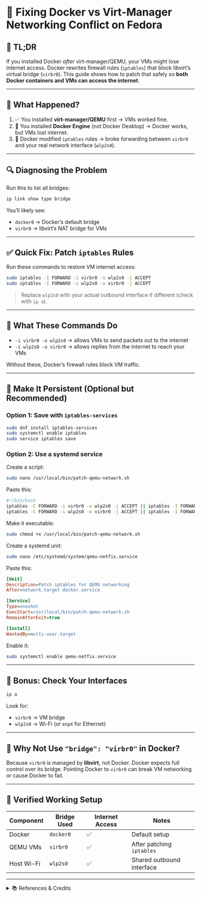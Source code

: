 # 🧠 Fixing Docker vs Virt-Manager Networking Conflict on Fedora

## 🐧 TL;DR

If you installed Docker *after* virt-manager/QEMU, your VMs might lose internet access. Docker rewrites firewall rules (`iptables`) that block libvirt’s virtual bridge (`virbr0`). This guide shows how to patch that safely so **both Docker containers and VMs can access the internet**.

---

## 🧩 What Happened?

1. ✅ You installed **virt-manager/QEMU** first → VMs worked fine.
2. 🐳 You installed **Docker Engine** (not Docker Desktop) → Docker works, but VMs lost internet.
3. 🧱 Docker modified `iptables` rules → broke forwarding between `virbr0` and your real network interface (`wlp2s0`).

---

## 🔍 Diagnosing the Problem

Run this to list all bridges:

```bash
ip link show type bridge
```

You’ll likely see:

- `docker0` → Docker’s default bridge
- `virbr0` → libvirt’s NAT bridge for VMs

---

## ✅ Quick Fix: Patch `iptables` Rules

Run these commands to restore VM internet access:

```bash
sudo iptables -I FORWARD -i virbr0 -o wlp2s0 -j ACCEPT
sudo iptables -I FORWARD -i wlp2s0 -o virbr0 -j ACCEPT
```

> Replace `wlp2s0` with your actual outbound interface if different (check with `ip a`).

---

## 🧠 What These Commands Do

- `-i virbr0 -o wlp2s0` → allows VMs to send packets out to the internet
- `-i wlp2s0 -o virbr0` → allows replies from the internet to reach your VMs

Without these, Docker’s firewall rules block VM traffic.

---

## 🔁 Make It Persistent (Optional but Recommended)

### Option 1: Save with `iptables-services`

```bash
sudo dnf install iptables-services
sudo systemctl enable iptables
sudo service iptables save
```

### Option 2: Use a systemd service

Create a script:

```bash
sudo nano /usr/local/bin/patch-qemu-network.sh
```

Paste this:

```bash
#!/bin/bash
iptables -C FORWARD -i virbr0 -o wlp2s0 -j ACCEPT || iptables -I FORWARD -i virbr0 -o wlp2s0 -j ACCEPT
iptables -C FORWARD -i wlp2s0 -o virbr0 -j ACCEPT || iptables -I FORWARD -i wlp2s0 -o virbr0 -j ACCEPT
```

Make it executable:

```bash
sudo chmod +x /usr/local/bin/patch-qemu-network.sh
```

Create a systemd unit:

```bash
sudo nano /etc/systemd/system/qemu-netfix.service
```

Paste this:

```ini
[Unit]
Description=Patch iptables for QEMU networking
After=network.target docker.service

[Service]
Type=oneshot
ExecStart=/usr/local/bin/patch-qemu-network.sh
RemainAfterExit=true

[Install]
WantedBy=multi-user.target
```

Enable it:

```bash
sudo systemctl enable qemu-netfix.service
```

---

## 🧼 Bonus: Check Your Interfaces

```bash
ip a
```

Look for:

- `virbr0` → VM bridge
- `wlp2s0` → Wi-Fi (or `enpX` for Ethernet)

---

## 🧠 Why Not Use `"bridge": "virbr0"` in Docker?

Because `virbr0` is managed by **libvirt**, not Docker. Docker expects full control over its bridge. Pointing Docker to `virbr0` can break VM networking or cause Docker to fail.

---

## 🧪 Verified Working Setup

| Component     | Bridge Used | Internet Access | Notes                     |
|---------------|-------------|------------------|----------------------------|
| Docker        | `docker0`   | ✅               | Default setup              |
| QEMU VMs      | `virbr0`    | ✅               | After patching `iptables` |
| Host Wi-Fi    | `wlp2s0`    | ✅               | Shared outbound interface  |

---

<details>
<summary>📚 References & Credits</summary>

This guide was inspired by insights from the [Arch Wiki’s Docker networking section](https://wiki.archlinux.org/title/Docker#Starting_Docker_breaks_KVM_bridged_networking), which documents how Docker’s iptables rules can interfere with KVM bridged networking. Huge thanks to the Arch community for maintaining such a detailed and helpful resource.

</details>
